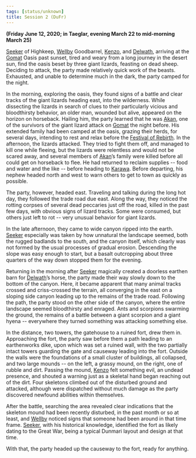 ```yaml
---
tags: [status/unknown]
title: Session 2 (DuFr)
---
```



**(Friday June 12, 2020; in Taeglar, evening March 22 to mid-morning March 25)**

[Seeker](<../../../people/pcs/dunmar-fellowship/seeker.md>) of Highkeep, [Wellby](<../../../people/pcs/dunmar-fellowship/wellby.md>) Goodbarrel, [Kenzo](<../../../people/pcs/dunmar-fellowship/kenzo.md>), and [Delwath](<../../../people/pcs/dunmar-fellowship/delwath.md>), arriving at the [Gomat](<../../../gazetteer/greater-dunmar/dunmari-basin/gomat.md>) Oasis past sunset, tired and weary from a long journey in the desert sun, find the oasis beset by three giant lizards, feasting on dead sheep. Deciding to attack, the party made relatively quick work of the beasts. Exhausted, and unable to determine much in the dark, the party camped for the night.

In the morning, exploring the oasis, they found signs of a battle and clear tracks of the giant lizards heading east, into the wilderness. While dissecting the lizards in search of clues to their particularly vicious and bloodthirsty behavior, an older man, wounded but alive, appeared on the horizon on horseback. Hailing him, the party learned that he was [Akan](<../../../people/dunmari/akan.md>), one of the survivors of the giant lizard attack on [Gomat](<../../../gazetteer/greater-dunmar/dunmari-basin/gomat.md>) the night before. His extended family had been camped at the oasis, grazing their herds, for several days, intending to rest and relax before the [Festival of Rebirth](<../../../time/holidays-and-festivals/dunmari-festivals/festival-of-rebirth.md>). In the afternoon, the lizards attacked. They tried to fight them off, and managed to kill one while fleeing, but the lizards were relentless and would not be scared away, and several members of [Akan](<../../../people/dunmari/akan.md>)’s family were killed before all could get on horseback to flee. He had returned to reclaim supplies -- food and water and the like -- before heading to [Karawa](<../../../gazetteer/greater-dunmar/realms/dunmar/eastern-dunmar/karawa.md>). Before departing, his nephew headed north and west to warn others to get to town as quickly as possible. 

The party, however, headed east. Traveling and talking during the long hot day, they followed the trade road due east. Along the way, they noticed the rotting corpses of several dead peccaries just off the road, killed in the past few days, with obvious signs of lizard tracks. Some were consumed, but others just left to rot -- very unusual behavior for giant lizards. 

In the late afternoon, they came to wide canyon ripped into the earth. [Seeker](<../../../people/pcs/dunmar-fellowship/seeker.md>) especially was taken by how unnatural the landscape seemed, both the rugged badlands to the south, and the canyon itself, which clearly was not formed by the usual processes of gradual erosion. Descending the slope was easy enough to start, but a basalt outcropping about three quarters of the way down stopped them for the evening. 

Returning in the morning after [Seeker](<../../../people/pcs/dunmar-fellowship/seeker.md>) magically created a doorless earthen barn for [Delwath](<../../../people/pcs/dunmar-fellowship/delwath.md>)’s horse, the party made their way slowly down to the bottom of the canyon. Here, it became apparent that many animal tracks crossed and criss-crossed the terrain, all converging in the east on a sloping side canyon leading up to the remains of the trade road. Following the path, the party stood on the other side of the canyon, where the entire landscape seemed bloodthirsty and enraged. Ants and scorpions swarming the ground, the remains of a battle between a giant scorpion and a giant hyena -- everywhere they turned something was attacking something else. 

In the distance, two towers, the gatehouse to a ruined fort, drew them in. Approaching the fort, the party saw before them a path leading to an earthenworks dike, upon which was set a ruined wall, with the two partially intact towers guarding the gate and causeway leading into the fort. Outside the walls were the foundations of a small cluster of buildings, all collapsed, and two large mounds -- on the left, a grassy mound, on the right, one of rubble and dirt. Passing the mound, [Kenzo](<../../../people/pcs/dunmar-fellowship/kenzo.md>) felt something evil, an undead presence, and shouted a warning just as a skeletal hand began reaching out of the dirt. Four skeletons climbed out of the disturbed ground and attacked, although were dispatched without much damage as the party discovered newfound abilities within themselves. 

After the battle, searching the area revealed clear indications that the skeleton mound had been recently disturbed, in the past month or so at least, and [Wellby](<../../../people/pcs/dunmar-fellowship/wellby.md>) noticed signs that someone had been around in that time frame. [Seeker](<../../../people/pcs/dunmar-fellowship/seeker.md>), with his historical knowledge, identified the fort as likely dating to the Great War, being a typical Dunmari layout and design at that time. 

With that, the party headed up the causeway to the fort, ready for anything.

